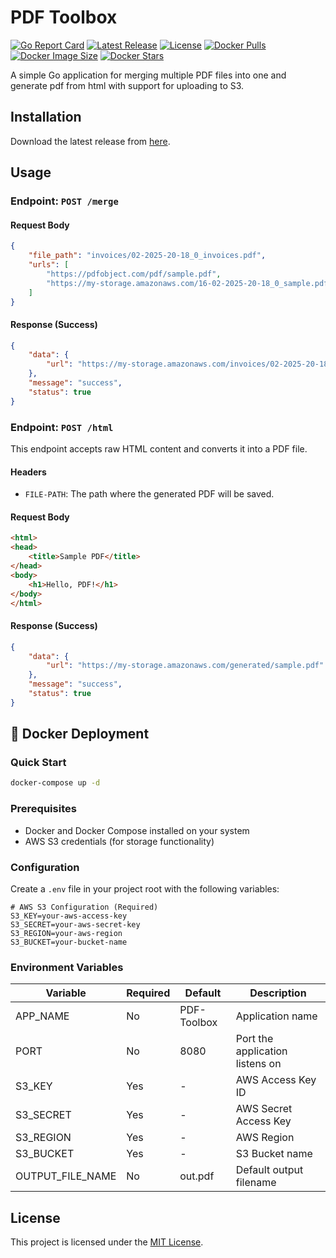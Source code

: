# PDF Toolbox

[![Go Report Card](https://goreportcard.com/badge/github.com/jojomak13/pdf-toolbox)](https://goreportcard.com/report/github.com/jojomak13/pdf-toolbox)
[![Latest Release](https://img.shields.io/github/v/release/jojomak13/pdf-toolbox)](https://github.com/jojomak13/pdf-toolbox/releases/latest)
[![License](https://img.shields.io/github/license/jojomak13/pdf-toolbox)](LICENSE)
[![Docker Pulls](https://img.shields.io/docker/pulls/jojomak/pdf-toolbox)](https://hub.docker.com/r/jojomak/pdf-toolbox)
[![Docker Image Size](https://img.shields.io/docker/image-size/jojomak/pdf-toolbox)](https://hub.docker.com/r/jojomak/pdf-toolbox)
[![Docker Stars](https://img.shields.io/docker/stars/jojomak/pdf-toolbox)](https://hub.docker.com/r/jojomak/pdf-toolbox)

A simple Go application for merging multiple PDF files into one and generate pdf from html with support for uploading to S3.

## Installation

Download the latest release from [here](https://github.com/jojomak13/pdf-toolbox/releases/latest).

## Usage

### Endpoint: `POST /merge`

#### Request Body
```json
{
    "file_path": "invoices/02-2025-20-18_0_invoices.pdf",
    "urls": [
        "https://pdfobject.com/pdf/sample.pdf",
        "https://my-storage.amazonaws.com/16-02-2025-20-18_0_sample.pdf"
    ]
}
```

#### Response (Success)
```json
{
    "data": {
        "url": "https://my-storage.amazonaws.com/invoices/02-2025-20-18_0_invoices.pdf"
    },
    "message": "success",
    "status": true
}
```

### Endpoint: `POST /html`

This endpoint accepts raw HTML content and converts it into a PDF file.

#### Headers
- `FILE-PATH`: The path where the generated PDF will be saved.

#### Request Body
```html
<html>
<head>
    <title>Sample PDF</title>
</head>
<body>
    <h1>Hello, PDF!</h1>
</body>
</html>
```

#### Response (Success)
```json
{
    "data": {
        "url": "https://my-storage.amazonaws.com/generated/sample.pdf"
    },
    "message": "success",
    "status": true
}
```

## 🐳 Docker Deployment

### Quick Start
```bash
docker-compose up -d
```

### Prerequisites
- Docker and Docker Compose installed on your system
- AWS S3 credentials (for storage functionality)

### Configuration
Create a `.env` file in your project root with the following variables:

```env
# AWS S3 Configuration (Required)
S3_KEY=your-aws-access-key
S3_SECRET=your-aws-secret-key
S3_REGION=your-aws-region
S3_BUCKET=your-bucket-name
```

### Environment Variables

|Variable|Required|Default|Description|
|----------|----------|---------|-------------|
| APP_NAME | No | PDF-Toolbox | Application name |
| PORT | No | 8080 | Port the application listens on |
| S3_KEY | Yes | - | AWS Access Key ID |
| S3_SECRET | Yes | - | AWS Secret Access Key |
| S3_REGION | Yes | - | AWS Region |
| S3_BUCKET | Yes | - | S3 Bucket name |
| OUTPUT_FILE_NAME | No | out.pdf | Default output filename |

## License

This project is licensed under the [MIT License](LICENSE).
